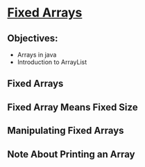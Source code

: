 # [Fixed Arrays](https://login.codingdojo.com/m/315/9299/62847)

## Objectives:
- Arrays in java
- Introduction to ArrayList


## Fixed Arrays


## Fixed Array Means Fixed Size


## Manipulating Fixed Arrays

## Note About Printing an Array